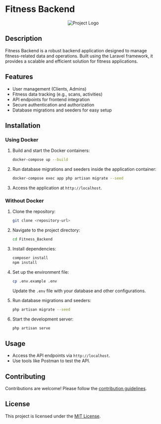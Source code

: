 # Fitness Backend

<p align="center"><img src="https://via.placeholder.com/400" alt="Project Logo"></p>

## Description

Fitness Backend is a robust backend application designed to manage fitness-related data and operations. Built using the Laravel framework, it provides a scalable and efficient solution for fitness applications.

## Features

- User management (Clients, Admins)
- Fitness data tracking (e.g., scans, activities)
- API endpoints for frontend integration
- Secure authentication and authorization
- Database migrations and seeders for easy setup

## Installation

### Using Docker

1. Build and start the Docker containers:
   ```bash
   docker-compose up --build
   ```

2. Run database migrations and seeders inside the application container:
   ```bash
   docker-compose exec app php artisan migrate --seed
   ```

3. Access the application at `http://localhost`.

### Without Docker

1. Clone the repository:
   ```bash
   git clone <repository-url>
   ```

2. Navigate to the project directory:
   ```bash
   cd Fitness_Backend
   ```

3. Install dependencies:
   ```bash
   composer install
   npm install
   ```

4. Set up the environment file:
   ```bash
   cp .env.example .env
   ```
   Update the `.env` file with your database and other configurations.

5. Run database migrations and seeders:
   ```bash
   php artisan migrate --seed
   ```

6. Start the development server:
   ```bash
   php artisan serve
   ```

## Usage

- Access the API endpoints via `http://localhost`.
- Use tools like Postman to test the API.

## Contributing

Contributions are welcome! Please follow the [contribution guidelines](CONTRIBUTING.md).

## License

This project is licensed under the [MIT License](LICENSE).

